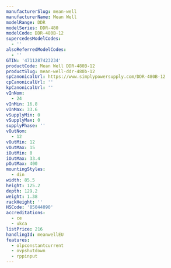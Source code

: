 ```yaml
---
manufacturerSlug: mean-well
manufacturerName: Mean Well
modelRange: DDR
modelSeries: DDR-480
modelCode: DDR-480B-12
supercedesModelCodes:
  - ''
alsoReferredModelCodes:
  - ''
GTIN: '4711287423234'
productCode: Mean Well DDR-480B-12
productSlug: mean-well-ddr-480b-12
spCanonicalUrl: https://www.simplypowersupply.com/DDR-480B-12
cpCanonicalUrl: ''
kpCanonicalUrl: ''
vInNom:
  - 24
vInMin: 16.8
vInMax: 33.6
vSupplyMin: 0
vSupplyMax: 0
supplyPhase: ''
vOutNom:
  - 12
vOutMin: 12
vOutMax: 15
iOutMin: 0
iOutMax: 33.4
pOutMax: 400
mountingStyles:
  - din
width: 85.5
height: 125.2
depth: 129.2
weight: 1.38
rackHeight: ''
HSCode: '85044090'
accreditations:
  - ce
  - ukca
listPrice: 216
handlingId: meanwellEU
features:
  - olpconstantcurrent
  - ovpshutdown
  - rppinput
---
```

